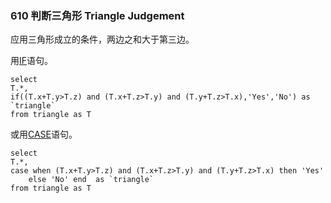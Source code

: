 ### 610 判断三角形 Triangle Judgement

应用三角形成立的条件，两边之和大于第三边。

用[IF](http://www.mysqltutorial.org/mysql-if-function.aspx)语句。

```mysql
select 
T.*,
if((T.x+T.y>T.z) and (T.x+T.z>T.y) and (T.y+T.z>T.x),'Yes','No') as `triangle`
from triangle as T
```

或用[CASE](http://www.mysqltutorial.org/mysql-case-function/)语句。

```mysql
select 
T.*,
case when (T.x+T.y>T.z) and (T.x+T.z>T.y) and (T.y+T.z>T.x) then 'Yes' 
    else 'No' end  as `triangle`
from triangle as T
```